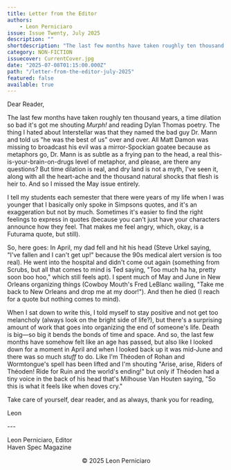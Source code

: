 ```yaml
---
title: Letter from the Editor
authors:
    - Leon Perniciaro
issue: Issue Twenty, July 2025
description: ""
shortdescription: "The last few months have taken roughly ten thousand years, a time dilation so bad it's got me shouting *Murph!* and reading Dylan Thomas poetry. The thing I hated about Interstellar was that they named the bad guy Dr. Mann and told us &quot;he was the best of us&quot; over and over. All Matt Damon was missing to broadcast his evil was a mirror-Spockian goatee because as metaphors go, Dr. Mann is as subtle as a frying pan to the head, a real this-is-your-brain-on-drugs level of metaphor, and please, are there any questions? But time dilation is real, and dry land is not a myth, I've seen it, along with all the heart-ache and the thousand natural shocks that flesh is heir to. And so I missed the May issue entirely."
category: NON-FICTION
issuecover: CurrentCover.jpg
date: "2025-07-08T01:15:00.000Z"
path: "/letter-from-the-editor-july-2025"
featured: false
available: true
---
```


Dear Reader,

The last few months have taken roughly ten thousand years, a time dilation so bad
it's got me shouting *Murph!* and reading Dylan Thomas poetry. The thing I hated
about Interstellar was that they named the bad guy Dr. Mann and told us "he was
the best of us" over and over. All Matt Damon was missing to broadcast his evil
was a mirror-Spockian goatee because as metaphors go, Dr. Mann is as subtle as
a frying pan to the head, a real this-is-your-brain-on-drugs level of metaphor,
and please, are there any questions? But time dilation is real, and dry land is not
a myth, I've seen it, along with all the heart-ache and the thousand natural shocks
that flesh is heir to. And so I missed the May issue entirely.

I tell my students each semester that there were years of my life when I was younger
that I basically only spoke in Simpsons quotes, and it's an exaggeration but not by
much. Sometimes it's easier to find the right feelings to express in quotes (because
you can't just have your characters announce how they feel. That makes me feel
angry, which, okay, is a Futurama quote, but still).

So, here goes: In April, my dad fell and hit his head (Steve Urkel saying, "I've fallen
and I can't  get up!" because the 90s medical alert version is too real). He went into
the hospital and didn't come out again (something from Scrubs, but all that comes
to mind is Ted saying, "Too much ha ha, pretty soon boo hoo," which still feels
apt). I spent much of May and June in New Orleans organizing things (Cowboy
Mouth's Fred LeBlanc wailing, "Take me back to New Orleans and drop me at my
door!"). And then he died (I reach for a quote but nothing comes to mind).

When I sat down to write this, I told myself to stay positive and not get too
melancholy (always look on the bright side of life?), but there's a surprising amount
of work that goes into organizing the end of someone's life. Death is big—so big
it bends the bonds of time and space. And so, the last few months have somehow
felt like an age has passed, but also like I looked down for a moment in April and
when I looked back up it was mid-June and there was so much *stuff* to do. Like
I'm Théoden of Rohan and Wormtongue's spell has been lifted and I'm shouting
"Arise, arise, Riders of Théoden! Ride for Ruin and the world's ending!" but only
if Théoden had a tiny voice in the back of his head that's Milhouse Van Houten
saying, "So this is what it feels like when doves cry."

Take care of yourself, dear reader, and as always, thank you for reading,

Leon

\---

Leon Perniciaro, Editor<br />
Haven Spec Magazine

<p style="text-align: center;">© 2025 Leon Perniciaro</p>
